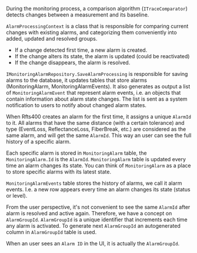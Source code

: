 During the monitoring process, a comparison algorithm (`ITraceComparator`) detects changes between a measurement and its baseline.

`AlarmProcessingContext` is a class that is responsible for comparing current changes with existing alarms,
and categorizing them conveniently into added, updated and resolved groups.

- If a change detected first time, a new alarm is created.
- If the change alters its state, the alarm is updated (could be reactivated)
- If the change disappears, the alarm is resolved.

`IMonitoringAlarmRepository.SaveAlarmProcessing` is responsible for saving alarms to the database, it updates tables that store alarms (MonitoringAlarm, MonitoringAlarmEvents). It also generates as output a list of `MonitoringAlarmEvent` that represent alarm events, i.e. an objects that contain information about alarm state changes. The list is sent as a system notification to users to notify about changed alarm states.

When Rfts400 creates an alarm for the first time, it assigns a unique `AlarmId` to it.
All alarms that have the same distance (with a certain tolerance) and type (EventLoss, ReflectanceLoss, FiberBreak, etc.)
are considered as the same alarm, and will get the same `AlarmId`.
This way an user can see the full history of a specific alarm.

Each specific alarm is stored in `MonitoringAlarm` table, the `MonitoringAlarm.Id` is the `AlarmId`.
`MonitoringAlarm` table is updated every time an alarm changes its state.
You can think of `MonitoringAlarm` as a place to store specific alarms with its latest state.

`MonitoringAlarmEvents` table stores the history of alarms, we call it alarm events.
I.e. a new row appears every time an alarm changes its state (status or level).

From the user perspective, it's not convenient to see the same `AlarmId` after alarm is resolved and active again.
Therefore, we have a concept on `AlarmGroupId`.
`AlarmGroupId` is a unique identifier that increments each time any alarm is activated.
To generate next `AlarmGroupId` an autogenerated column in `AlarmGroupId` table is used.

When an user sees an `Alarm ID` in the UI, it is actually the `AlarmGroupId`.
